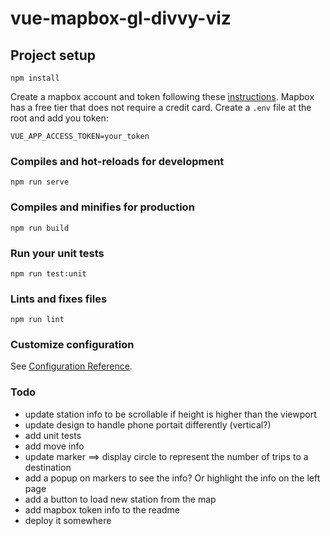 # vue-mapbox-gl-divvy-viz

## Project setup
```
npm install
```

Create a mapbox account and token following these [instructions](https://docs.mapbox.com/help/how-mapbox-works/access-tokens/). Mapbox has a free tier that does not require a credit card.
Create a `.env` file at the root and add you token:

```
VUE_APP_ACCESS_TOKEN=your_token
```

### Compiles and hot-reloads for development
```
npm run serve
```

### Compiles and minifies for production
```
npm run build
```

### Run your unit tests
```
npm run test:unit
```

### Lints and fixes files
```
npm run lint
```

### Customize configuration
See [Configuration Reference](https://cli.vuejs.org/config/).

### Todo

* update station info to be scrollable if height is higher than the viewport
* update design to handle phone portait differently (vertical?)
* add unit tests
* add move info
* update marker ==> display circle to represent the number of trips to a destination
* add a popup on markers to see the info? Or highlight the info on the left page
* add a button to load new station from the map
* add mapbox token info to the readme
* deploy it somewhere

